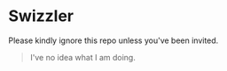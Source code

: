 # Swizzler
Please kindly ignore this repo unless you've been invited. 

>I've no idea what I am doing.
